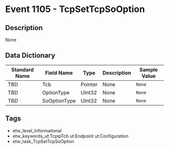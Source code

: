 # Event 1105 - TcpSetTcpSoOption

## Description
None

## Data Dictionary
|Standard Name|Field Name|Type|Description|Sample Value|
|---|---|---|---|---|
|TBD|Tcb|Pointer|None|`None`|
|TBD|OptionType|UInt32|None|`None`|
|TBD|SoOptionType|UInt32|None|`None`|

## Tags
* etw_level_Informational
* etw_keywords_ut:TcpipTcb ut:Endpoint ut:Configuration
* etw_task_TcpSetTcpSoOption
